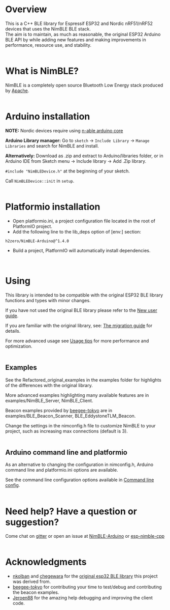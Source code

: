 # Overview

This is a C++ BLE library for Espressif ESP32 and Nordic nRF51/nRF52 devices that uses the NimBLE BLE stack.  
The aim is to maintain, as much as reasonable, the original ESP32 Arduino BLE API by while adding new features and making improvements in performance, resource use, and stability.  
<br/>

# What is NimBLE?
NimBLE is a completely open source Bluetooth Low Energy stack produced by [Apache](https://github.com/apache/mynewt-nimble).  
<br/>

# Arduino installation
**NOTE:** Nordic devices require using [n-able arduino core](https://github.com/h2zero/n-able-Arduino)

**Arduino Library manager:** Go to `sketch` -> `Include Library` -> `Manage Libraries` and search for NimBLE and install.

**Alternatively:** Download as .zip and extract to Arduino/libraries folder, or in Arduino IDE from Sketch menu -> Include library -> Add .Zip library.

`#include "NimBLEDevice.h"` at the beginning of your sketch.

Call `NimBLEDevice::init` in `setup`.  
<br/>

# Platformio installation
* Open platformio.ini, a project configuration file located in the root of PlatformIO project.  
* Add the following line to the lib_deps option of [env:] section:
```
h2zero/NimBLE-Arduino@^1.4.0
```
* Build a project, PlatformIO will automatically install dependencies.  
<br/>

# Using
This library is intended to be compatible with the original ESP32 BLE library functions and types with minor changes.

If you have not used the original BLE library please refer to the [New user guide](New_user_guide.md).

If you are familiar with the original library, see: [The migration guide](Migration_guide.md) for details.

For more advanced usage see [Usage tips](Usage_tips.md) for more performance and optimization.  
<br/>

## Examples
See the Refactored_original_examples in the examples folder for highlights of the differences with the original library.

More advanced examples highlighting many available features are in examples/NimBLE_Server, NimBLE_Client.

Beacon examples provided by [beegee-tokyo](https://github.com/beegee-tokyo) are in examples/BLE_Beacon_Scanner, BLE_EddystoneTLM_Beacon.

Change the settings in the nimconfig.h file to customize NimBLE to your project, such as increasing max connections (default is 3).  
<br/>

## Arduino command line and platformio
As an alternative to changing the configuration in nimconfig.h, Arduino command line and platformio.ini options are available.

See the command line configuration options available in [Command line config](Command_line_config.md).  
<br/>

# Need help? Have a question or suggestion?
Come chat on [gitter](https://gitter.im/NimBLE-Arduino/community?utm_source=share-link&utm_medium=link&utm_campaign=share-link) or open an issue at [NimBLE-Arduino](https://github.com/h2zero/NimBLE-Arduino/issues) or [esp-nimble-cpp](https://github.com/h2zero/esp-nimble-cpp/issues)  
<br/>

# Acknowledgments

* [nkolban](https://github.com/nkolban) and [chegewara](https://github.com/chegewara) for the [original esp32 BLE library](https://github.com/nkolban/esp32-snippets/tree/master/cpp_utils) this project was derived from.
* [beegee-tokyo](https://github.com/beegee-tokyo) for contributing your time to test/debug and contributing the beacon examples.
* [Jeroen88](https://github.com/Jeroen88) for the amazing help debugging and improving the client code.  
<br/>

